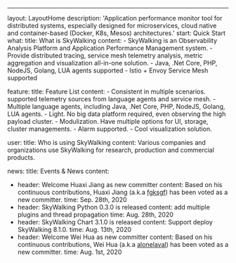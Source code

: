 ---
layout: LayoutHome
description: 'Application performance monitor tool for distributed systems, especially designed for microservices, cloud native and container-based (Docker, K8s, Mesos) architectures.'
start: Quick Start
what:
  title: What is SkyWalking
  content:
    - SkyWalking is an Observability Analysis Platform and Application Performance Management system.
    - Provide distributed tracing, service mesh telemetry analysis, metric aggregation and visualization all-in-one solution.
    - Java, .Net Core, PHP, NodeJS, Golang, LUA agents supported
    - Istio + Envoy Service Mesh supported

feature:
  title: Feature List
  content:
    - Consistent in multiple scenarios. supported telemetry sources from language agents and service mesh.
    - Multiple language agents, including Java, .Net Core, PHP, NodeJS, Golang, LUA agents.
    - Light. No big data platform required, even observing the high payload cluster.
    - Modulization. Have multiple options for UI, storage, cluster managements.
    - Alarm supported.
    - Cool visualization solution.

user:
  title: Who is using SkyWalking
  content: Various companies and organizations use SkyWalking for research, production and commercial products.

news:
  title: Events & News
  content:
  - header: Welcome Huaxi Jiang as new committer
    content: Based on his continuous contributions, Huaxi Jiang (a.k.a [fgksgf](https://github.com/fgksgf)) has been voted as a new committer.
    time: Sep. 28th, 2020
  - header: SkyWalking Python 0.3.0 is released
    content: add multiple plugins and thread propagation
    time: Aug. 28th, 2020
  - header: SkyWalking Chart 3.1.0 is released
    content: Support deploy SkyWalking 8.1.0.
    time: Aug. 13th, 2020
  - header: Welcome Wei Hua as new committer
    content: Based on his continuous contributions, Wei Hua (a.k.a [alonelaval](https://github.com/alonelaval)) has been voted as a new committer.
    time: Aug. 1st, 2020
